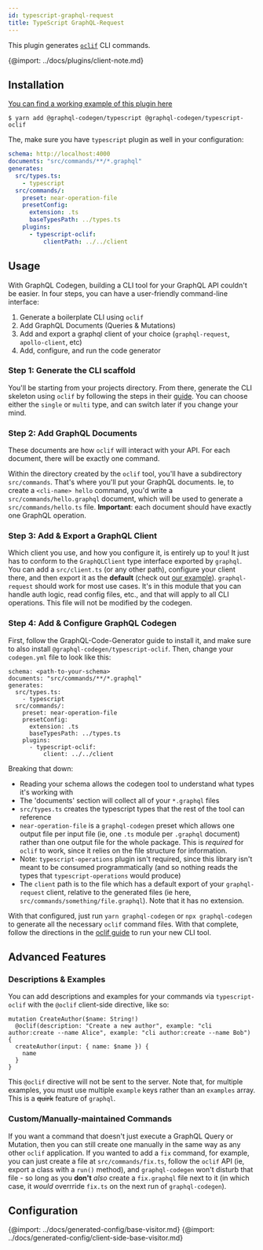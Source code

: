 ```yaml
---
id: typescript-graphql-request
title: TypeScript GraphQL-Request
---
```


This plugin generates [`oclif`](https://www.npmjs.com/package/oclif) CLI commands.

{@import: ../docs/plugins/client-note.md}

## Installation

[You can find a working example of this plugin here](https://github.com/kalzoo/graphql-codegen-oclif-example/)

    $ yarn add @graphql-codegen/typescript @graphql-codegen/typescript-oclif

The, make sure you have `typescript` plugin as well in your configuration:

```yml
schema: http://localhost:4000
documents: "src/commands/**/*.graphql"
generates:
  src/types.ts:
    - typescript
  src/commands/:
    preset: near-operation-file
    presetConfig:
      extension: .ts
      baseTypesPath: ../types.ts
    plugins:
      - typescript-oclif:
          clientPath: ../../client
```



## Usage

With GraphQL Codegen, building a CLI tool for your GraphQL API couldn't be easier. In four steps, you can have a user-friendly command-line interface:

1. Generate a boilerplate CLI using `oclif`
2. Add GraphQL Documents (Queries & Mutations)
3. Add and export a graphql client of your choice (`graphql-request`, `apollo-client`, etc)
4. Add, configure, and run the code generator

### Step 1: Generate the CLI scaffold

You'll be starting from your projects directory. From there, generate the CLI skeleton using `oclif` by following the steps in their [guide](https://oclif.io/docs/introduction). You can choose either the `single` or `multi` type, and can switch later if you change your mind.

### Step 2: Add GraphQL Documents

These documents are how `oclif` will interact with your API. For each document, there will be exactly one command.

Within the directory created by the `oclif` tool, you'll have a subdirectory `src/commands`. That's where you'll put your GraphQL documents. Ie, to create a `<cli-name> hello` command, you'd write a `src/commands/hello.graphql` document, which will be used to generate a `src/commands/hello.ts` file. **Important**: each document should have exactly one GraphQL operation.

### Step 3: Add & Export a GraphQL Client

Which client you use, and how you configure it, is entirely up to you! It just has to conform to the `GraphQLClient` type interface exported by `graphql`. You can add a `src/client.ts` (or any other path), configure your client there, and then export it as the **default** (check out [our example](src/client.ts)). `graphql-request` should work for most use cases. It's in this module that you can handle auth logic, read config files, etc., and that will apply to all CLI operations. This file will not be modified by the codegen.

### Step 4: Add & Configure GraphQL Codegen

First, follow the GraphQL-Code-Generator guide to install it, and make sure to also install `@graphql-codegen/typescript-oclif`. Then, change your `codegen.yml` file to look like this:

```
schema: <path-to-your-schema>
documents: "src/commands/**/*.graphql"
generates:
  src/types.ts:
    - typescript
  src/commands/:
    preset: near-operation-file
    presetConfig:
      extension: .ts
      baseTypesPath: ../types.ts
    plugins:
      - typescript-oclif:
          client: ../../client
```

Breaking that down: 

* Reading your schema allows the codegen tool to understand what types it's working with
* The 'documents' section will collect all of your `*.graphql` files
* `src/types.ts` creates the typescript types that the rest of the tool can reference
* `near-operation-file` is a `graphql-codegen` preset which allows one output file per input file (ie, one `.ts` module per `.graphql` document) rather than one output file for the whole package. This is _required_ for `oclif` to work, since it relies on the file structure for information.
* Note: `typescript-operations` plugin isn't required, since this library isn't meant to be consumed programmatically (and so nothing reads the types that `typescript-operations` would produce)
* The `client` path is to the file which has a default export of your `graphql-request` client, relative to the generated files (ie here, `src/commands/something/file.graphql`). Note that it has no extension.

With that configured, just run `yarn graphql-codegen` or `npx graphql-codegen` to generate all the necessary `oclif` command files. With that complete, follow the directions in the [oclif guide](https://oclif.io/docs/introduction) to run your new CLI tool.

## Advanced Features

### Descriptions & Examples

You can add descriptions and examples for your commands via `typescript-oclif` with the `@oclif` client-side directive, like so:

```
mutation CreateAuthor($name: String!)
  @oclif(description: "Create a new author", example: "cli author:create --name Alice", example: "cli author:create --name Bob") {
  createAuthor(input: { name: $name }) {
    name
  }
}
```

This `@oclif` directive will not be sent to the server. Note that, for multiple examples, you must use multiple `example` keys rather than an `examples` array. This is a ~~quirk~~ feature of `graphql`.

### Custom/Manually-maintained Commands

If you want a command that doesn't just execute a GraphQL Query or Mutation, then you can still create one manually in the same way as any other `oclif` application. If you wanted to add a `fix` command, for example, you can just create a file at `src/commands/fix.ts`, follow the `oclif` API (ie, export a class with a `run()` method), and `graphql-codegen` won't disturb that file - so long as you **don't** _also_ create a `fix.graphql` file next to it (in which case, it _would_ overrride `fix.ts` on the next run of `graphql-codegen`).

## Configuration

{@import: ../docs/generated-config/base-visitor.md}
{@import: ../docs/generated-config/client-side-base-visitor.md}
